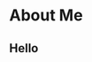 <!-- Small note for me Hugo does not like file names that are camelCase so for example this file did not render when it's file name was aboutMe.md as can be
seen in -->
# About Me

## Hello

<!-- Insert a proper description at some point -->